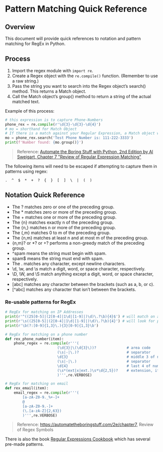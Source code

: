 # Pattern Matching Quick Reference

## Overview

This document will provide quick references to notation and pattern matching for RegEx in Python.

## Process

1. Import the regex module with `import re`.
2. Create a Regex object with the `re.compile()` function. (Remember to use a raw string.)
3. Pass the string you want to search into the Regex object’s search() method. This returns a Match object.
4. Call the Match object’s group() method to return a string of the actual matched text.

Example of this process:

```Python
# this expression is to capture Phone-Numbers
phone_rex = re.compile(r'\d{3}-\d{3}-\d{4}')
# mo = shorthand for Match Object
# If there is a match against your Regular Expression, a Match object will be created
mo = phone_rex.search('Test Phone Number is: 111-222-3333')
print(f'Number found: {mo.group()}')
```

> Reference: [Automate the Boring Stuff with Python, 2nd Edition by Al Sweigart, Chapter 7 "Review of Regular Expression Matching"](https://automatetheboringstuff.com/2e/chapter7/)

The following items will need to be escaped if attempting to capture them in patterns using regex:

`.  ^  $  *  +  ?  {  }  [  ]  \  |  (  )`


## Notation Quick Reference

- The ? matches zero or one of the preceding group.
- The * matches zero or more of the preceding group.
- The + matches one or more of the preceding group.
- The {n} matches exactly n of the preceding group.
- The {n,} matches n or more of the preceding group.
- The {,m} matches 0 to m of the preceding group.
- The {n,m} matches at least n and at most m of the preceding group.
- {n,m}? or *? or +? performs a non-greedy match of the preceding group.
- ^spam means the string must begin with spam.
- spam$ means the string must end with spam.
- The . matches any character, except newline characters.
- \d, \w, and \s match a digit, word, or space character, respectively.
- \D, \W, and \S match anything except a digit, word, or space character, respectively.
- [abc] matches any character between the brackets (such as a, b, or c).
- [^abc] matches any character that isn’t between the brackets.

### Re-usable patterns for RegEx
```Python
# RegEx for matching on IP Addresses
print(r'^((25[0-5]|(2[0-4]|1\d|[1-9]|)\d)\.?\b){4}$') # will match on a line starting, ending with an IP
print(r'\s((25[0-5]|(2[0-4]|1\d|[1-9]|)\d)\.?\b){4}') # will look for patterns where a space precedes the IP
print(r'\b(?:[0-9]{1,3}\.){3}[0-9]{1,3}\b')

# RegEx for matching on a phone number
def rex_phone_number(item):
    phone_regex = re.compile(r'''(
                        (\d{3}|\(\d{3}\))?              # area code
                        (\s|-|\.)?                      # separator
                        \d{3}                           # middle 3 of number
                        (\s|-|\.)                       # separator
                        \d{4}                           # last 4 of number
                        (\s*(ext|x|ext.)\s*\d{2,5})?    # extension, if present
                        )''',re.VERBOSE)

# RegEx for matching on email
def rex_email(item):
    email_regex = re.compile(r'''(
        [a-zA-Z0-9._%+-]+
        @
        [a-zA-Z0-9.-]+
        (\.[a-zA-Z]{2,63})
        )''',re.VERBOSE)
```

> Reference: https://automatetheboringstuff.com/2e/chapter7, Review of Regex Symbols 

There is also the book [Regular Expressions Cookbook](https://www.oreilly.com/library/view/regular-expressions-cookbook/9780596802837/) which has several pre-made patterns.